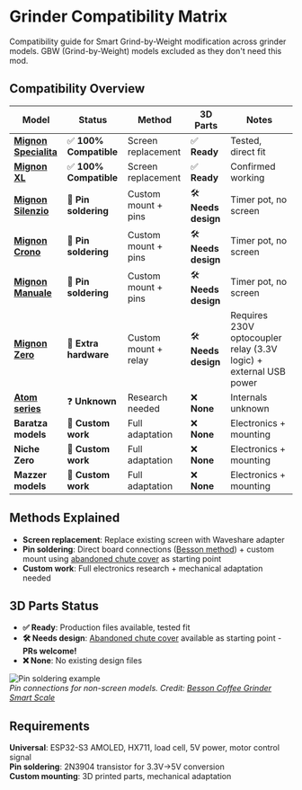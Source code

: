 # Grinder Compatibility Matrix

Compatibility guide for Smart Grind-by-Weight modification across grinder models. GBW (Grind-by-Weight) models excluded as they don't need this mod.

## Compatibility Overview

| Model | Status | Method | 3D Parts | Notes |
|-------|--------|--------|----------|--------|
| [**Mignon Specialita**](https://www.eureka.co.it/en/products/eureka+1920/mignon+grinders/silent+range/20.aspx) | ✅ **100% Compatible** | Screen replacement | ✅ **Ready** | Tested, direct fit |
| [**Mignon XL**](https://www.eureka.co.it/en/products/eureka+oro/prosumer+grinders/prosumer/40.aspx) | ✅ **100% Compatible** | Screen replacement | ✅ **Ready** | Confirmed working |
| [**Mignon Silenzio**](https://www.eureka.co.it/en/products/eureka+1920/mignon+grinders/silent+range/19.aspx) | 🔧 **Pin soldering** | Custom mount + pins | 🛠️ **Needs design** | Timer pot, no screen |
| [**Mignon Crono**](https://www.eureka.co.it/en/products/eureka+1920/mignon+grinders/filter+range/26.aspx) | 🔧 **Pin soldering** | Custom mount + pins | 🛠️ **Needs design** | Timer pot, no screen |
| [**Mignon Manuale**](https://www.eureka.co.it/en/products/eureka+1920/mignon+grinders/evolution+range/27.aspx) | 🔧 **Pin soldering** | Custom mount + pins | 🛠️ **Needs design** | Timer pot, no screen |
| [**Mignon Zero**](https://www.eureka.co.it/en/products/eureka+1920/mignon+grinders/zero+range/74.aspx) | 🔧 **Extra hardware** | Custom mount + relay | 🛠️ **Needs design** | Requires 230V optocoupler relay (3.3V logic) + external USB power |
| [**Atom series**](https://www.eureka.co.it/en/products/eureka+1920/commercial+grinders/atom+range/8.aspx) | ❓ **Unknown** | Research needed | ❌ **None** | Internals unknown |
| **Baratza models** | 🔧 **Custom work** | Full adaptation | ❌ **None** | Electronics + mounting |
| **Niche Zero** | 🔧 **Custom work** | Full adaptation | ❌ **None** | Electronics + mounting |
| **Mazzer models** | 🔧 **Custom work** | Full adaptation | ❌ **None** | Electronics + mounting |

## Methods Explained

- **Screen replacement**: Replace existing screen with Waveshare adapter
- **Pin soldering**: Direct board connections ([Besson method](https://besson.co/projects/coffee-grinder-smart-scale)) + custom mount using [abandoned chute cover](3d_files/chute%20cover/) as starting point
- **Custom work**: Full electronics research + mechanical adaptation needed

## 3D Parts Status

- **✅ Ready**: Production files available, tested fit
- **🛠️ Needs design**: [Abandoned chute cover](3d_files/chute%20cover/) available as starting point - **PRs welcome!**
- **❌ None**: No existing design files

![Pin soldering example](https://besson.co/_next/image?url=%2F_next%2Fstatic%2Fmedia%2Fgrinder-pins.ad081f28.jpg&w=3840&q=75)  
*Pin connections for non-screen models. Credit: [Besson Coffee Grinder Smart Scale](https://besson.co/projects/coffee-grinder-smart-scale)*

## Requirements

**Universal**: ESP32-S3 AMOLED, HX711, load cell, 5V power, motor control signal  
**Pin soldering**: 2N3904 transistor for 3.3V→5V conversion  
**Custom mounting**: 3D printed parts, mechanical adaptation